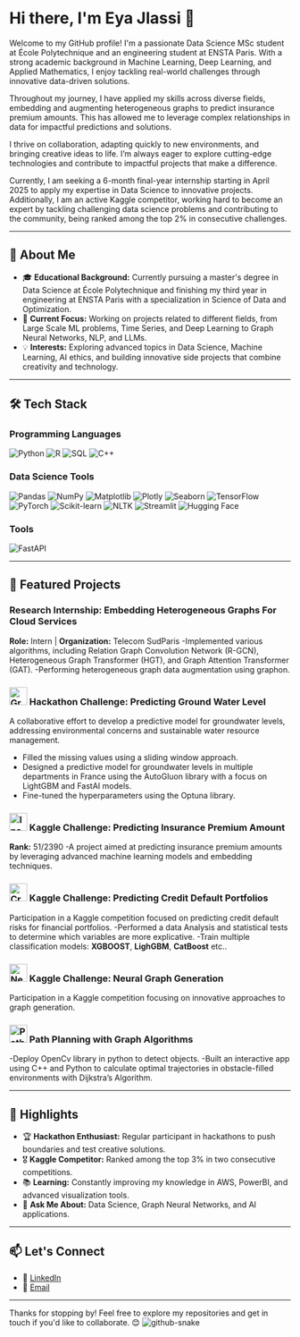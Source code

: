 # Hi there, I'm Eya Jlassi 👋

Welcome to my GitHub profile! I'm a passionate Data Science MSc student at École Polytechnique and an engineering student at ENSTA Paris. With a strong academic background in Machine Learning, Deep Learning, and Applied Mathematics, I enjoy tackling real-world challenges through innovative data-driven solutions.

Throughout my journey, I have applied my skills across diverse fields, embedding and augmenting heterogeneous graphs to predict insurance premium amounts. This has allowed me to leverage complex relationships in data for impactful predictions and solutions.

I thrive on collaboration, adapting quickly to new environments, and bringing creative ideas to life. I’m always eager to explore cutting-edge technologies and contribute to impactful projects that make a difference.

Currently, I am seeking a 6-month final-year internship starting in April 2025 to apply my expertise in Data Science to innovative projects. Additionally, I am an active Kaggle competitor, working hard to become an expert by tackling challenging data science problems and contributing to the community, being ranked among the top 2% in consecutive challenges.

---

## 🚀 About Me

- 🎓 **Educational Background:** Currently pursuing a master's degree in Data Science at École Polytechnique and finishing my third year in engineering at ENSTA Paris with a specialization in Science of Data and Optimization.
- 🌟 **Current Focus:** Working on projects related to different fields, from Large Scale ML problems, Time Series, and Deep Learning to Graph Neural Networks, NLP, and LLMs.
- 💡 **Interests:** Exploring advanced topics in Data Science, Machine Learning, AI ethics, and building innovative side projects that combine creativity and technology.

---

## 🛠️ Tech Stack

### Programming Languages
![Python](https://img.shields.io/badge/-Python-3776AB?style=flat&logo=python&logoColor=white) ![R](https://img.shields.io/badge/-R-276DC3?style=flat&logo=r&logoColor=white) ![SQL](https://img.shields.io/badge/-SQL-4479A1?style=flat&logo=postgresql&logoColor=white) ![C++](https://img.shields.io/badge/-C++-00599C?style=flat&logo=c%2B%2B&logoColor=white)

### Data Science Tools
![Pandas](https://img.shields.io/badge/-Pandas-150458?style=flat&logo=pandas&logoColor=white) ![NumPy](https://img.shields.io/badge/-NumPy-013243?style=flat&logo=numpy&logoColor=white) ![Matplotlib](https://img.shields.io/badge/-Matplotlib-004C99?style=flat&logo=matplotlib&logoColor=white) ![Plotly](https://img.shields.io/badge/-Plotly-3F4F75?style=flat&logo=plotly&logoColor=white) ![Seaborn](https://img.shields.io/badge/-Seaborn-117733?style=flat&logo=seaborn&logoColor=white) ![TensorFlow](https://img.shields.io/badge/-TensorFlow-FF6F00?style=flat&logo=tensorflow&logoColor=white) ![PyTorch](https://img.shields.io/badge/-PyTorch-EE4C2C?style=flat&logo=pytorch&logoColor=white) ![Scikit-learn](https://img.shields.io/badge/-Scikit--Learn-F7931E?style=flat&logo=scikit-learn&logoColor=white) ![NLTK](https://img.shields.io/badge/-NLTK-32A350?style=flat&logo=nltk&logoColor=white) ![Streamlit](https://img.shields.io/badge/-Streamlit-FF4B4B?style=flat&logo=streamlit&logoColor=white) ![Hugging Face](https://img.shields.io/badge/-Hugging%20Face-FFC83D?style=flat&logo=huggingface&logoColor=white)

### Tools
 ![FastAPI](https://img.shields.io/badge/-FastAPI-009688?style=flat&logo=fastapi&logoColor=white)

---


## 📂 Featured Projects

###  Research Internship: Embedding Heterogeneous Graphs For Cloud Services
**Role:** Intern | **Organization:** Telecom SudParis
-Implemented various algorithms, including Relation Graph Convolution Network (R-GCN), Heterogeneous Graph Transformer (HGT), and Graph Attention Transformer (GAT).
-Performing heterogeneous graph data augmentation using graphon.

### <img src="https://github.com/user-attachments/assets/dabd8c71-5706-470b-92c4-1d87fc9ca820" alt="Groundwater Level Icon" width="32" height="32" /> Hackathon Challenge: Predicting Ground Water Level

A collaborative effort to develop a predictive model for groundwater levels, addressing environmental concerns and sustainable water resource management.
- Filled the missing values using a sliding window approach.
- Designed a predictive model for groundwater levels in multiple departments in France using the AutoGluon library with a focus on LightGBM and FastAI models.
- Fine-tuned the hyperparameters using the Optuna library.


### <img src="https://github.com/user-attachments/assets/fa4b0055-0b44-418c-80d4-ecbc0ef02c14" alt="Insurance Premium Icon" width="32" height="32" /> Kaggle Challenge: Predicting Insurance Premium Amount
**Rank:** 51/2390
-A project aimed at predicting insurance premium amounts by leveraging advanced machine learning models and embedding techniques.

### <img src="https://github.com/user-attachments/assets/3782400e-16b5-479a-8447-91aaad9819d0" alt="Credit Default Portfolio Icon" width="32" height="32" /> Kaggle Challenge: Predicting Credit Default Portfolios
Participation in a Kaggle competition focused on predicting credit default risks for financial portfolios.
-Performed a data Analysis and statistical tests to determine which variables are more explicative.
-Train multiple classification models: **XGBOOST**, **LighGBM**, **CatBoost** etc..

### <img src="https://github.com/user-attachments/assets/fbc920e1-2447-4cd7-896f-6c3f59c5a1e6" alt="Neural Graph Icon" width="32" height="32" /> Kaggle Challenge: Neural Graph Generation
Participation in a Kaggle competition focusing on innovative approaches to graph generation.

### <img src="https://github.com/user-attachments/assets/d74d88bd-1eee-4a8f-80df-3fc0da2901a9" alt="Path Planning Icon" width="32" height="32" /> Path Planning with Graph Algorithms
-Deploy OpenCv library in python to detect objects.
-Built an interactive app using C++ and Python to calculate optimal trajectories in obstacle-filled environments with Dijkstra’s Algorithm.

---


## 🌟 Highlights

- 🏆 **Hackathon Enthusiast:** Regular participant in hackathons to push boundaries and test creative solutions.
- 🎖️ **Kaggle Competitor:** Ranked among the top 3% in two consecutive competitions.
- 📚 **Learning:** Constantly improving my knowledge in AWS, PowerBI, and advanced visualization tools.
- 💬 **Ask Me About:** Data Science, Graph Neural Networks, and AI applications.

---

## 📫 Let's Connect

- 💼 [LinkedIn](https://www.linkedin.com/in/eya-jlassi-a0babb216/)
- 📧 [Email](mailto:eyajlassi2306@gmail.com)

---

Thanks for stopping by! Feel free to explore my repositories and get in touch if you'd like to collaborate. 😊
<picture>
  <source media="(prefers-color-scheme: dark)" srcset="github-snake-dark.svg" />
  <source media="(prefers-color-scheme: light)" srcset="github-snake.svg" />
  <img alt="github-snake" src="github-snake.svg" />
</picture>

